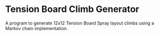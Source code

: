# Tension Board Climb Generator

A program to generate 12x12 Tension Board Spray layout climbs using a Markov chain implementation.

